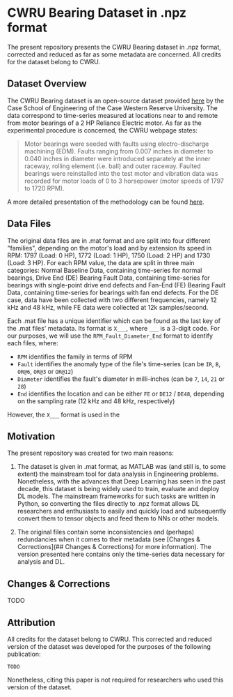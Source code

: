 # CWRU Bearing Dataset in .npz format

The present repository presents the CWRU Bearing dataset in .npz format, corrected and reduced as far as some metadata are concerned. All credits for the dataset belong to CWRU.

## Dataset Overview

The CWRU Bearing dataset is an open-source dataset provided [here](https://engineering.case.edu/bearingdatacenter) by the Case School of Engineering of the Case Western Reserve University. The data correspond to time-series measured at locations near to and remote from motor bearings of a 2 HP Reliance Electric motor. As far as the experimental procedure is concerned, the CWRU webpage states:

> Motor bearings were seeded with faults using electro-discharge machining (EDM). Faults ranging from 0.007 inches in diameter to 0.040 inches in diameter were introduced separately at the inner raceway, rolling element (i.e. ball) and outer raceway. Faulted bearings were reinstalled into the test motor and vibration data was recorded for motor loads of 0 to 3 horsepower (motor speeds of 1797 to 1720 RPM).

A more detailed presentation of the methodology can be found [here](https://engineering.case.edu/bearingdatacenter/apparatus-and-procedures).

## Data Files

The original data files are in .mat format and are split into four different "families", depending on the motor's load and by extension its speed in RPM: 1797 (Load: 0 HP), 1772 (Load: 1 HP), 1750 (Load: 2 HP) and 1730 (Load: 3 HP). For each RPM value, the data are split in three main categories: Normal Baseline Data, containing time-series for normal bearings, Drive End (DE) Bearing Fault Data, containing time-series for bearings with single-point drive end defects and Fan-End (FE) Bearing Fault Data, containing time-series for bearings with fan end defects. For the DE case, data have been collected with two different frequencies, namely 12 kHz and 48 kHz, while FE data were collected at 12k samples/second.

Each .mat file has a unique identifier which can be found as the last key of the .mat files' metadata. Its format is `X___`, where `___` is a 3-digit code. For our purposes, we will use the `RPM_Fault_Diameter_End` format to identify each files, where:

* `RPM` identifies the family in terms of RPM
* `Fault` identifies the anomaly type of the file's time-series (can be `IR`, `B`, `OR@6`, `OR@3` or `OR@12`)
* `Diameter` identifies the fault's diameter in milli-inches (can be `7`, `14`, `21` or `28`)
* `End` identifies the location and can be either `FE` or `DE12` / `DE48`, depending on the sampling rate (12 kHz and 48 kHz, respectively)

However, the `X___` format is used in the 


## Motivation

The present repository was created for two main reasons:

1. The dataset is given in .mat format, as MATLAB was (and still is, to some extent) the mainstream tool for data analysis in Engineering problems. Nonetheless, with the advances that Deep Learning has seen in the past decade, this dataset is being widely used to train, evaluate and deploy DL models. The mainstream frameworks for such tasks are written in Python, so converting the files directly to .npz format allows DL researchers and enthusiasts to easily and quickly load and subsequently convert them to tensor objects and feed them to NNs or other models.

2. The original files contain some inconsistencies and (perhaps) redundancies when it comes to their metadata (see [Changes & Corrections](## Changes & Corrections) for more information). The version presented here contains only the time-series data necessary for analysis and DL.

## Changes & Corrections

TODO

## Attribution

All credits for the dataset belong to CWRU. This corrected and reduced version of the dataset was developed for the purposes of the following publication:

```
TODO
```

Nonetheless, citing this paper is not required for researchers who used this version of the dataset.
